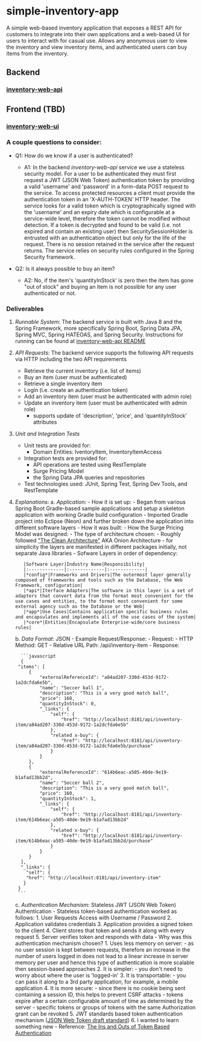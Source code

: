 # simple-inventory-app
A simple web-based inventory application that exposes a REST API for customers to integrate into their own applications and a web-based UI for users to interact with for casual use.  Allows any anonymous user to view the inventory and view inventory items, and authenticated users can buy items from the inventory.

## Backend
### [inventory-web-api](./backend/inventory-web-api/README.md)

## Frontend (TBD)
### [inventory-web-ui](./frontend/inventory-web-ui/README.md)


### A couple questions to consider:
- Q1: How do we know if a user is authenticated?
  - A1: In the backend *inventory-web-api* service we use a stateless security model.  For a user to be authenticated they must first request a JWT (JSON Web Token) authentication token by providing a valid 'username' and 'password' in a form-data POST request to the service.  To access protected resources a client must provide the authentication token in an 'X-AUTH-TOKEN' HTTP header. The service looks for a valid token which is cryptographically signed with the 'username' and an expiry date which is configurable at a service-wide level, therefore the token cannot be modified without detection.  If a token is decrypted and found to be valid (i.e. not expired and contain an existing user) then SecuritySessionHolder is entrusted with an authentication object but only for the life of the request.  There is no session retained in the service after the request returns.  The service relies on security rules configured in the Spring Security framework.

- Q2: Is it always possible to buy an item?
  - A2: No, if the item's 'quantityInStock' is zero then the item has gone "out of stock" and buying an item is not possible for any user authenticated or not.
  
  
### Deliverables
1. *Runnable System*: The backend service is built with Java 8 and the Spring Framework, more specifically Spring Boot, Spring Data JPA, Spring MVC, Spring HATEOAS, and Spring Security.  Instructions for running can be found at [inventory-web-api README](./backend/inventory-web-api/README.md) 

2. *API Requests*: The backend service supports the following API requests via HTTP including the two API requirements
   - Retrieve the current inventory (i.e. list of items)
   - Buy an item (user must be authenticated)
   - Retrieve a single inventory item
   - Login (i.e. create an authentication token)
   - Add an inventory item (user must be authenticated with admin role)
   - Update an inventory item (user must be authenticated with admin role)
     - supports update of 'description', 'price', and 'quantityInStock' attributes

3. *Unit and Integration Tests*
   - Unit tests are provided for:
     - Domain Entities: IventoryItem, InventoryItemAccess
   - Integration tests are provided for:
     - API operations are tested using RestTemplate
     - Surge Pricing Model
     - the Spring Data JPA queries and repositories
   - Test technologies used: JUnit, Spring Test, Spring Dev Tools, and RestTemplate
     
     
4. *Explanations*:
    a. *Application*:
       - How it is set up:
         - Began from various Spring Boot Gradle-based sample applications and setup a skeleton application with working Gradle build configuration
         - Imported Gradle project into Eclipse (Neon) and further broken down the application into different software layers
        - How it was built:
        - How the Surge Pricing Model was designed:
        - The type of architecture chosen:
        - Roughly followed ["The Clean Architecture"](https://8thlight.com/blog/uncle-bob/2012/08/13/the-clean-architecture.html) AKA Onion Architecture
        - for simplicity the layers are manifested in different packages initially, not separate Java libraries
        - Sofware Layers in order of dependency:
             
          |Software Layer|Industry Name|Responsibility|
          |:-------------|:-------------|:-------------|
          |*config*|Frameworks and Drivers|The outermost layer generally composed of frameworks and tools such as the Database, the Web Framework, configuration|
          |*api*|Iterface Adapters|The software in this layer is a set of adapters that convert data from the format most convenient for the use cases and entities, to the format most convenient for some external agency such as the Database or the Web|
          |*app*|Use Cases|Contains application specific business rules and encapsulates and implements all of the use cases of the system|
          |*core*|Entities|Encapsulate Enterprise-wide/core business rules|

    b. *Data Format*: JSON
       - Example Request/Response:
         - Request:
           - HTTP Method: GET
           - Relative URL Path: /api/inventory-item
         - Response:
         
         ```javascript
         {
        "items": [
            {
                "externalReferenceId": "a84ad207-330d-453d-9172-1a2dcfda6e5b",
                "name": "Soccer ball 1",
                "description": "This is a very good match ball",
                "price": 160,
                "quantityInStock": 0,
                "_links": {
                    "self": {
                        "href": "http://localhost:8181/api/inventory-item/a84ad207-330d-453d-9172-1a2dcfda6e5b"
                    },
                    "related x-buy": {
                        "href": "http://localhost:8181/api/inventory-item/a84ad207-330d-453d-9172-1a2dcfda6e5b/purchase"
                    }
                }
            },
            {
                "externalReferenceId": "614b6eac-a505-40de-9e19-b1afad13bb2d",
                "name": "Soccer ball 2",
                "description": "This is a very good match ball",
                "price": 160,
                "quantityInStock": 1,
                "_links": {
                    "self": {
                        "href": "http://localhost:8181/api/inventory-item/614b6eac-a505-40de-9e19-b1afad13bb2d"
                    },
                    "related x-buy": {
                        "href": "http://localhost:8181/api/inventory-item/614b6eac-a505-40de-9e19-b1afad13bb2d/purchase"
                    }
                }
            }
         ],
         "_links": {
           "self": {
           "href": "http://localhost:8181/api/inventory-item"
          }
        }
        ```
        
    c. *Authentication Mechanism*: Stateless JWT (JSON Web Token) Authentication
       - Stateless token-based authentication worked as follows:
         1. User Requests Access with Username / Password
         2. Application validates credentials
         3. Application provides a signed token to the client
         4. Client stores that token and sends it along with every request
         5. Server verifies token and responds with data
       - Why was this authentication mechanism chosen?
         1. Uses less memory on server:
            - as no user session is kept between requests, therefore an increase in the number of users logged in does not lead to a linear increase in server memory per user and hence this type of authentication is more scalable then session-based approaches 
         2. It is simpler:
           - you don't need to worry about where the user is 'logged-in'
         3. It is transportable:
           - you can pass it along to a 3rd party application, for example, a mobile application
         4. It is more secure:
           - since there is no cookie being sent containing a session ID, this helps to prevent CSRF attacks
           - tokens expire after a certain configurable amount of time as determined by the server
           - specific tokens or groups of tokens with the same Authorization grant can be revoked
         5. JWT standards based token authentication mechanism ([JSON Web Token draft standard](https://scotch.io/tutorials/the-anatomy-of-a-json-web-token))
         6. I wanted to learn something new
       - Reference: [The Ins and Outs of Token Based Authentication](http://self-issued.info/docs/draft-ietf-oauth-json-web-token.html)
